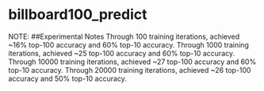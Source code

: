 # billboard100_predict
NOTE:
##Experimental Notes
Through 100 training iterations, achieved ~16% top-100 accuracy and 60% top-10
accuracy.
Through 1000 training iterations, achieved ~25 top-100 accuracy and 60% top-10
accuracy.
Through 10000 training iterations, achieved ~27 top-100 accuracy and 60% top-10
accuracy.
Through 20000 training iterations, achieved ~26 top-100 accuracy and 50% top-10
accuracy.
